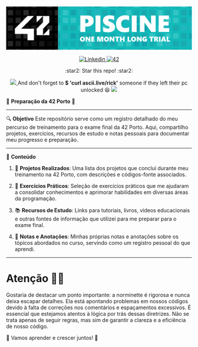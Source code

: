 <p align="center">
   <a href="https://www.youtube.com/watch?v=aJ11nxDWKiU" target="_blank">
      <img src="https://github.com/jotavare/jotavare/blob/main/42/banners/piscine_and_common_core/github_piscine_and_common_core_banner_piscine.png">
   </a>
</p>

<p align="center">
   <a href='https://www.linkedin.com/in/tuliofeitoza/' target="_blank">
      <img alt='Linkedin' src='https://img.shields.io/badge/LinkedIn-100000?style=flat-square&logo=Linkedin&logoColor=white&labelColor=0A66C2&color=0A66C2'/>
   </a>
   <a href='https://profile.intra.42.fr/users/tsilva-f' target="_blank">
      <img alt='42' src='https://img.shields.io/badge/Porto-100000?style=flat-square&logo=42&logoColor=white&labelColor=000000&color=000000'/>
   </a>
</p>

<p align="center">:star2: Star this repo! :star2:</p>

<p align="center">
   <a href="https://github.com/tuliofeitoza/Project-42-Piscine" target="_blank">
      <img width="30" src="https://media.tenor.com/nBt6RZkFJh8AAAAj/never-gonna.gif">
   </a>
   And don't forget to 
   <b>$ 'curl ascii.live/rick'</b> 
   someone if they left their pc unlocked 😆
   <a href="https://github.com/tuliofeitoza/Project-42-Piscine" target="_blank">
      <img width="30" src="https://media.tenor.com/nBt6RZkFJh8AAAAj/never-gonna.gif">
   </a>
</p>


📘 **Preparação da 42 Porto** 🚀

---

🔍 **Objetivo**
Este repositório serve como um registro detalhado do meu percurso de treinamento para o exame final da 42 Porto. Aqui, compartilho projetos, exercícios, recursos de estudo e notas pessoais para documentar meu progresso e preparação.

---

📂 **Conteúdo**

1. 📝 **Projetos Realizados**: Uma lista dos projetos que concluí durante meu treinamento na 42 Porto, com descrições e códigos-fonte associados.

2. 💪 **Exercícios Práticos**: Seleção de exercícios práticos que me ajudaram a consolidar conhecimentos e aprimorar habilidades em diversas áreas da programação.

3. 📚 **Recursos de Estudo**: Links para tutoriais, livros, vídeos educacionais e outras fontes de informação que utilizei para me preparar para o exame final.

4. 📓 **Notas e Anotações**: Minhas próprias notas e anotações sobre os tópicos abordados no curso, servindo como um registro pessoal do que aprendi.

---
# Atenção 🚨✨

Gostaria de destacar um ponto importante: a norminette é rigorosa e nunca deixa escapar detalhes. Ela está apontando problemas em nossos códigos devido à falta de correções nos comentários e espaçamentos excessivos. É essencial que estejamos atentos à lógica por trás dessas diretrizes. Não se trata apenas de seguir regras, mas sim de garantir a clareza e a eficiência de nosso código.


🚀 Vamos aprender e crescer juntos! 🌟
